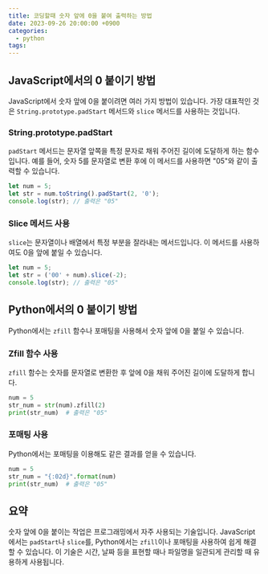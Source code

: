 ```yaml
---
title: 코딩할때 숫자 앞에 0을 붙여 출력하는 방법
date: 2023-09-26 20:00:00 +0900
categories:
  - python
tags:
---
```


## JavaScript에서의 0 붙이기 방법

JavaScript에서 숫자 앞에 0을 붙이려면 여러 가지 방법이 있습니다. 가장 대표적인 것은 `String.prototype.padStart` 메서드와 `slice` 메서드를 사용하는 것입니다. 

### String.prototype.padStart

`padStart` 메서드는 문자열 앞쪽을 특정 문자로 채워 주어진 길이에 도달하게 하는 함수입니다. 예를 들어, 숫자 5를 문자열로 변환 후에 이 메서드를 사용하면 "05"와 같이 출력할 수 있습니다.

```javascript
let num = 5;
let str = num.toString().padStart(2, '0');
console.log(str); // 출력은 "05"
```

### Slice 메서드 사용

`slice`는 문자열이나 배열에서 특정 부분을 잘라내는 메서드입니다. 이 메서드를 사용하여도 0을 앞에 붙일 수 있습니다.

```javascript
let num = 5;
let str = ('00' + num).slice(-2);
console.log(str); // 출력은 "05"
```

## Python에서의 0 붙이기 방법

Python에서는 `zfill` 함수나 포매팅을 사용해서 숫자 앞에 0을 붙일 수 있습니다.

### Zfill 함수 사용

`zfill` 함수는 숫자를 문자열로 변환한 후 앞에 0을 채워 주어진 길이에 도달하게 합니다.

```python
num = 5
str_num = str(num).zfill(2)
print(str_num)  # 출력은 "05"
```

### 포매팅 사용

Python에서는 포매팅을 이용해도 같은 결과를 얻을 수 있습니다.

```python
num = 5
str_num = "{:02d}".format(num)
print(str_num)  # 출력은 "05"
```

## 요약

숫자 앞에 0을 붙이는 작업은 프로그래밍에서 자주 사용되는 기술입니다. JavaScript에서는 `padStart`나 `slice`를, Python에서는 `zfill`이나 포매팅을 사용하여 쉽게 해결할 수 있습니다. 이 기술은 시간, 날짜 등을 표현할 때나 파일명을 일관되게 관리할 때 유용하게 사용됩니다.